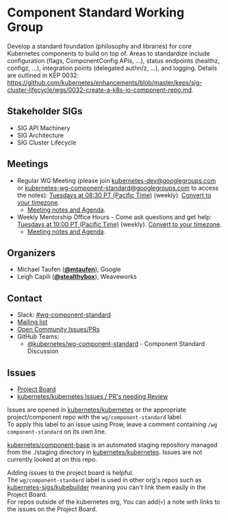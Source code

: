 <!---
This is an autogenerated file!

Please do not edit this file directly, but instead make changes to the
sigs.yaml file in the project root.

To understand how this file is generated, see https://git.k8s.io/community/generator/README.md
--->
# Component Standard Working Group

Develop a standard foundation (philosophy and libraries) for core Kubernetes components to build on top of. Areas to standardize include configuration (flags, ComponentConfig APIs, ...), status endpoints (healthz, configz, ...), integration points (delegated authn/z, ...), and logging. Details are outlined in KEP 0032: https://github.com/kubernetes/enhancements/blob/master/keps/sig-cluster-lifecycle/wgs/0032-create-a-k8s-io-component-repo.md.

## Stakeholder SIGs
* SIG API Machinery
* SIG Architecture
* SIG Cluster Lifecycle

## Meetings
* Regular WG Meeting (please join kubernetes-dev@googlegroups.com or kubernetes-wg-component-standard@googlegroups.com to access the notes): [Tuesdays at 08:30 PT (Pacific Time)](https://zoom.us/j/8027741546) (weekly). [Convert to your timezone](http://www.thetimezoneconverter.com/?t=08:30&tz=PT%20%28Pacific%20Time%29).
  * [Meeting notes and Agenda](https://docs.google.com/document/d/18TsodX0fqQgViQ7HHUTAhiAwkf6bNhPXH4vNVTI7GwI).
* Weekly Mentorship Office Hours - Come ask questions and get help: [Tuesdays at 10:00 PT (Pacific Time)](https://zoom.us/j/8027741546) (weekly). [Convert to your timezone](http://www.thetimezoneconverter.com/?t=10:00&tz=PT%20%28Pacific%20Time%29).
  * [Meeting notes and Agenda](https://docs.google.com/document/d/1iVBnMAdiTE1Ej_O4P809MCHGVVUkfYmPx6zlSLG0hOg).

## Organizers

* Michael Taufen (**[@mtaufen](https://github.com/mtaufen)**), Google
* Leigh Capili (**[@stealthybox](https://github.com/stealthybox)**), Weaveworks

## Contact
- Slack: [#wg-component-standard](https://kubernetes.slack.com/messages/wg-component-standard)
- [Mailing list](https://groups.google.com/forum/#!forum/kubernetes-wg-component-standard)
- [Open Community Issues/PRs](https://github.com/kubernetes/community/labels/wg%2Fcomponent-standard)
- GitHub Teams:
    - [@kubernetes/wg-component-standard](https://github.com/orgs/kubernetes/teams/wg-component-standard) - Component Standard Discussion
<!-- BEGIN CUSTOM CONTENT -->

## Issues
* [Project Board](https://github.com/orgs/kubernetes/projects/26)
* [kubernetes/kubernetes Issues / PR's needing Review](https://github.com/kubernetes/kubernetes/issues?utf8=%E2%9C%93&q=label%3Awg%2Fcomponent-standard+)

Issues are opened in [kubernetes/kubernetes](https://github.com/kubernetes/kubernetes) or the appropriate project/component repo with the `wg/component-standard` label.  
To apply this label to an issue using Prow, leave a comment containing `/wg component-standard` on its own line.  

[kubernetes/component-base](https://github.com/kubernetes/component-base) is an automated staging repository managed from the ./staging directory in [kubernetes/kubernetes](https://github.com/kubernetes/kubernetes). Issues are not currently looked at on this repo.  

Adding issues to the project board is helpful.  
The `wg/component-standard` label is used in other org's repos such as [kubernetes-sigs/kubebuilder](https://github.com/kubernetes-sigs/kubebuilder) meaning you can't link them easily in the Project Board.  
For repos outside of the kubernetes org, You can add(`+`) a note with links to the issues on the Project Board.  

<!-- END CUSTOM CONTENT -->
